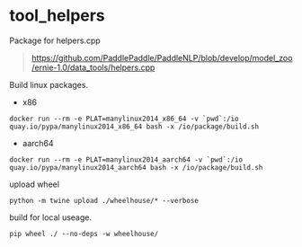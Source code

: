 # tool_helpers
Package for helpers.cpp 

> https://github.com/PaddlePaddle/PaddleNLP/blob/develop/model_zoo/ernie-1.0/data_tools/helpers.cpp

Build linux packages. 
- x86
```
docker run --rm -e PLAT=manylinux2014_x86_64 -v `pwd`:/io quay.io/pypa/manylinux2014_x86_64 bash -x /io/package/build.sh
```
- aarch64
```
docker run --rm -e PLAT=manylinux2014_aarch64 -v `pwd`:/io quay.io/pypa/manylinux2014_aarch64 bash -x /io/package/build.sh
```

upload wheel
```
python -m twine upload ./wheelhouse/* --verbose
```

build for local useage.
```
pip wheel ./ --no-deps -w wheelhouse/
```

